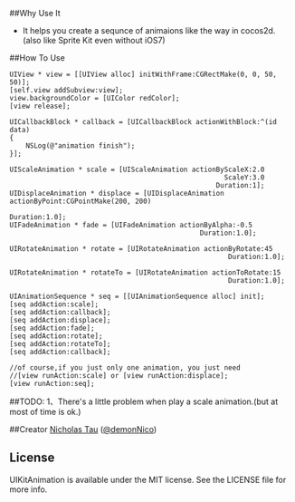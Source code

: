 ##Why Use It

* It helps you create a sequnce of animaions like the way in cocos2d. (also like Sprite Kit even without iOS7)

##How To Use

```
UIView * view = [[UIView alloc] initWithFrame:CGRectMake(0, 0, 50, 50)];
[self.view addSubview:view];
view.backgroundColor = [UIColor redColor];
[view release];

UICallbackBlock * callback = [UICallbackBlock actionWithBlock:^(id data)
{
    NSLog(@"animation finish");
}];

UIScaleAnimation * scale = [UIScaleAnimation actionByScaleX:2.0
                                                     ScaleY:3.0
                                                   Duration:1];
UIDisplaceAnimation * displace = [UIDisplaceAnimation actionByPoint:CGPointMake(200, 200)
                                                           Duration:1.0];
UIFadeAnimation * fade = [UIFadeAnimation actionByAlpha:-0.5
                                               Duration:1.0];

UIRotateAnimation * rotate = [UIRotateAnimation actionByRotate:45
                                                      Duration:1.0];

UIRotateAnimation * rotateTo = [UIRotateAnimation actionToRotate:15
                                                      Duration:1.0];

UIAnimationSequence * seq = [[UIAnimationSequence alloc] init];
[seq addAction:scale];
[seq addAction:callback];
[seq addAction:displace];
[seq addAction:fade];
[seq addAction:rotate];
[seq addAction:rotateTo];
[seq addAction:callback];

//of course,if you just only one animation, you just need
//[view runAction:scale] or [view runAction:displace];
[view runAction:seq];

```
##TODO:
1、There's a little problem when play a scale animation.(but at most of time is ok.)

##Creator
[Nicholas Tau](http://www.taofengping.com) ([@demonNico](https://twitter.com/demonnico))

## License

UIKitAnimation is available under the MIT license. See the LICENSE file for more info.
